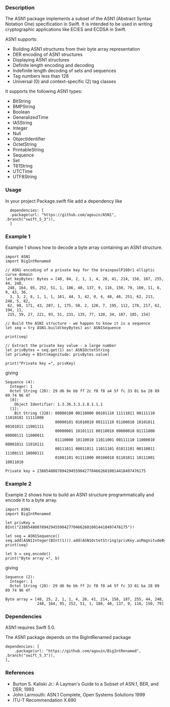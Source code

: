 <h3><b>Description</b></h3>

The ASN1 package implements a subset of the ASN1 (Abstract Syntax Notation One) specification in Swift.
It is intended to be used in writing cryptographic applications like ECIES and ECDSA in Swift.

ASN1 supports:
<ul>
<li>Building ASN1 structures from their byte array representation</li>
<li>DER encoding of ASN1 structures</li>
<li>Displaying ASN1 structures</li>
<li>Definite length encoding and decoding</li>
<li>Indefinite length decoding of sets and sequences</li>
<li>Tag numbers less than 128</li>
<li>Universal (0) and context-specific (2) tag classes</li>
</ul>

It supports the following ASN1 types:
<ul>
<li>BitString</li>
<li>BMPString</li>
<li>Boolean</li>
<li>GeneralizedTime</li>
<li>IA5String</li>
<li>Integer</li>
<li>Null</li>
<li>ObjectIdentifier</li>
<li>OctetString</li>
<li>PrintableString</li>
<li>Sequence</li>
<li>Set</li>
<li>T61String</li>
<li>UTCTime</li>
<li>UTF8String</li>
</ul>

<h3><b>Usage</b></h3>
In your project Package.swift file add a dependency like<br/>

	  dependencies: [
	  .package(url: "https://github.com/agouin/ASN1", .branch("swift_5_3")),
	  ]

<h3><b>Example 1</b></h3>

Example 1 shows how to decode a byte array containing an ASN1 structure.

    import ASN1
    import BigIntRenamed

    // ASN1 encoding of a private key for the brainpoolP160r1 elliptic curve domain
    let keyBytes: Bytes = [48, 84, 2, 1, 1, 4, 20, 41, 214, 158, 187, 255, 44, 248,
     248, 164, 95, 252, 51, 1, 186, 40, 137, 9, 116, 150, 79, 160, 11, 6, 9, 43, 36,
      3, 3, 2, 8, 1, 1, 1, 161, 44, 3, 42, 0, 4, 48, 46, 251, 62, 213, 248, 5, 82,
     62, 98, 171, 43, 207, 1, 175, 50, 2, 120, 7, 195, 112, 178, 217, 62, 194, 11,
     215, 59, 27, 221, 93, 51, 231, 135, 77, 120, 34, 107, 185, 154]
    
    // Build the ASN1 structure - we happen to know it is a sequence
    let seq = try ASN1.build(keyBytes) as! ASN1Sequence

    print(seq)

    // Extract the private key value - a large number
    let privBytes = seq.get(1) as! ASN1OctetString
    let privKey = BInt(magnitude: privBytes.value)

    print("Private key =", privKey)

giving</br>
    
    Sequence (4):
      Integer: 1
      Octet String (20): 29 d6 9e bb ff 2c f8 f8 a4 5f fc 33 01 ba 28 89 09 74 96 4f
      [0]:
        Object Identifier: 1.3.36.3.3.2.8.1.1.1
      [1]:
        Bit String (328): 00000100 00110000 00101110 11111011 00111110 11010101 11111000
                          00000101 01010010 00111110 01100010 10101011 00101011 11001111
                          00000001 10101111 00110010 00000010 01111000 00000111 11000011
                          01110000 10110010 11011001 00111110 11000010 00001011 11010111
                          00111011 00011011 11011101 01011101 00110011 11100111 10000111
                          01001101 01111000 00100010 01101011 10111001 10011010

    Private key = 238854808789429455904277046626010014418497476175


<h3><b>Example 2</b></h3>

Example 2 shows how to build an ASN1 structure programmatically and encode it to a byte array.

    import ASN1
    import BigIntRenamed

    let privKey = BInt("238854808789429455904277046626010014418497476175")!

    let seq = ASN1Sequence()
    seq.add(ASN1Integer(BInt(1))).add(ASN1OctetString(privKey.asMagnitudeBytes()))
    print(seq)
 
    let b = seq.encode()
    print("Byte array =", b)

giving</br>

    Sequence (2):
      Integer: 1
      Octet String (20): 29 d6 9e bb ff 2c f8 f8 a4 5f fc 33 01 ba 28 89 09 74 96 4f

    Byte array = [48, 25, 2, 1, 1, 4, 20, 41, 214, 158, 187, 255, 44, 248,
                  248, 164, 95, 252, 51, 1, 186, 40, 137, 9, 116, 150, 79]

<h3><b>Dependencies</b></h3>

ASN1 requires Swift 5.0.

The ASN1 package depends on the BigIntRenamed package

    dependencies: [
        .package(url: "https://github.com/agouin/BigIntRenamed", .branch("swift_5_3")),
    ],

<h3><b>References</b></h3>

<ul>
<li>Burton S. Kaliski Jr.: A Layman's Guide to a Subset of ASN.1, BER, and DER, 1993</li>
<li>John Larmouth: ASN.1 Complete, Open Systems Solutions 1999</li>
<li>ITU-T Recommendation X.690</li>
</ul>

